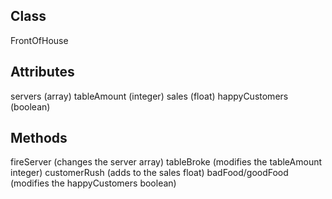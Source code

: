 ## Class

FrontOfHouse

## Attributes

servers (array)
tableAmount (integer)
sales (float)
happyCustomers (boolean)

## Methods

fireServer (changes the server array)
tableBroke (modifies the tableAmount integer)
customerRush (adds to the sales float)
badFood/goodFood (modifies the happyCustomers boolean)
